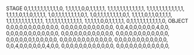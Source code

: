 STAGE
0,1,1,1,1,1,1,1,1,1,1,0,
1,1,1,1,1,0,0,1,1,1,1,1,
1,1,1,1,1,1,1,1,1,1,1,1,
1,1,1,1,1,1,1,1,1,1,1,1,
1,1,1,1,0,1,1,0,1,1,1,1,
1,0,1,1,1,1,1,1,1,1,0,1,
1,0,1,1,1,1,1,1,1,1,0,1,
1,1,1,1,0,1,1,0,1,1,1,1,
1,1,1,1,1,1,1,1,1,1,1,1,
1,1,1,1,1,1,1,1,1,1,1,1,
1,1,1,1,1,0,0,1,1,1,1,1,
0,1,1,1,1,1,1,1,1,1,1,0,
OBJECT
0,0,0,0,0,0,0,0,0,0,0,0,
0,0,0,0,0,0,0,0,0,0,0,0,
0,0,4,0,0,0,0,0,0,4,0,0,
0,0,0,0,0,0,0,0,0,0,0,0,
0,0,0,0,0,0,0,0,0,0,0,0,
0,0,0,0,0,0,0,0,0,0,0,0,
0,0,0,0,0,0,1,0,0,0,0,0,
0,0,0,0,0,0,0,0,0,0,0,0,
0,0,0,0,0,0,0,0,0,0,0,0,
0,0,4,0,0,0,0,0,0,4,0,0,
0,0,0,0,0,0,0,0,0,0,0,0,
0,0,0,0,0,0,0,0,0,0,0,0,
